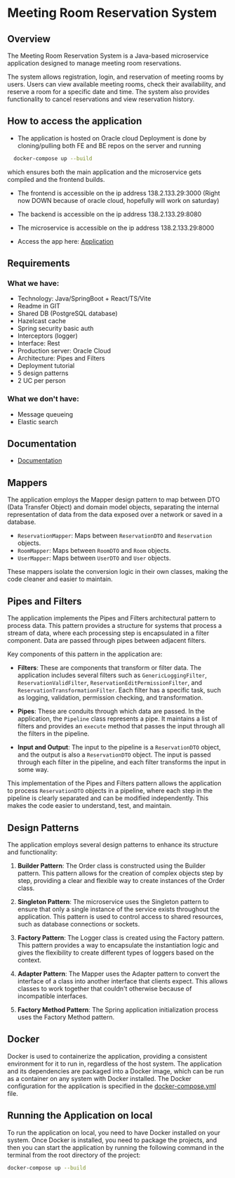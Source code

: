 # Meeting Room Reservation System

## Overview

The Meeting Room Reservation System is a Java-based microservice application designed to manage meeting room reservations.

The system allows registration, login, and reservation of meeting rooms by users. Users can view available meeting rooms, check their availability, and reserve a room for a specific date and time. The system also provides functionality to cancel reservations and view reservation history.

## How to access the application

- The application is hosted on Oracle cloud
Deployment is done by cloning/pulling both FE and BE repos on the server and running 
```bash
  docker-compose up --build
```
which ensures both the main application and the microservice gets compiled and the frontend builds.

- The frontend is accessible on the ip address 138.2.133.29:3000 (Right now DOWN because of oracle cloud, hopefully will work on saturday)
- The backend is accessible on the ip address 138.2.133.29:8080
- The microservice is accessible on the ip address 138.2.133.29:8000

- Access the app here: [Application](http://138.2.133.29:3000)

## Requirements

### What we have:
- Technology: Java/SpringBoot + React/TS/Vite
- Readme in GIT
- Shared DB (PostgreSQL database)
- Hazelcast cache
- Spring security basic auth
- Interceptors (logger)
- Interface: Rest
- Production server: Oracle Cloud
- Architecture: Pipes and Filters
- Deployment tutorial
- 5 design patterns
- 2 UC per person

### What we don't have:
- Message queueing
- Elastic search

## Documentation

- [Documentation](https://docs.google.com/document/d/1IL0fHTvZv8eG3_6_yrzH8heNe_P5NgZSg5_zFb4Es0o/edit?usp=sharing)

## Mappers

The application employs the Mapper design pattern to map between DTO (Data Transfer Object) and domain model objects, separating the internal representation of data from the data exposed over a network or saved in a database.

- `ReservationMapper`: Maps between `ReservationDTO` and `Reservation` objects.
- `RoomMapper`: Maps between `RoomDTO` and `Room` objects.
- `UserMapper`: Maps between `UserDTO` and `User` objects.

These mappers isolate the conversion logic in their own classes, making the code cleaner and easier to maintain.

## Pipes and Filters

The application implements the Pipes and Filters architectural pattern to process data. This pattern provides a structure for systems that process a stream of data, where each processing step is encapsulated in a filter component. Data are passed through pipes between adjacent filters.

Key components of this pattern in the application are:

- **Filters**: These are components that transform or filter data. The application includes several filters such as `GenericLoggingFilter`, `ReservationValidFilter`, `ReservationEditPermissionFilter`, and `ReservationTransformationFilter`. Each filter has a specific task, such as logging, validation, permission checking, and transformation.

- **Pipes**: These are conduits through which data are passed. In the application, the `Pipeline` class represents a pipe. It maintains a list of filters and provides an `execute` method that passes the input through all the filters in the pipeline.

- **Input and Output**: The input to the pipeline is a `ReservationDTO` object, and the output is also a `ReservationDTO` object. The input is passed through each filter in the pipeline, and each filter transforms the input in some way.

This implementation of the Pipes and Filters pattern allows the application to process `ReservationDTO` objects in a pipeline, where each step in the pipeline is clearly separated and can be modified independently. This makes the code easier to understand, test, and maintain.

## Design Patterns

The application employs several design patterns to enhance its structure and functionality:

1. **Builder Pattern**: The Order class is constructed using the Builder pattern. This pattern allows for the creation of complex objects step by step, providing a clear and flexible way to create instances of the Order class.

2. **Singleton Pattern**: The microservice uses the Singleton pattern to ensure that only a single instance of the service exists throughout the application. This pattern is used to control access to shared resources, such as database connections or sockets.

3. **Factory Pattern**: The Logger class is created using the Factory pattern. This pattern provides a way to encapsulate the instantiation logic and gives the flexibility to create different types of loggers based on the context.

4. **Adapter Pattern**: The Mapper uses the Adapter pattern to convert the interface of a class into another interface that clients expect. This allows classes to work together that couldn't otherwise because of incompatible interfaces.

5. **Factory Method Pattern**: The Spring application initialization process uses the Factory Method pattern.
## Docker

Docker is used to containerize the application, providing a consistent environment for it to run in, regardless of the host system. The application and its dependencies are packaged into a Docker image, which can be run as a container on any system with Docker installed. The Docker configuration for the application is specified in the [docker-compose.yml](docker-compose.yml) file.

## Running the Application on local

To run the application on local, you need to have Docker installed on your system. 
Once Docker is installed, you need to package the projects, and then you can start the application by running the following command in the terminal
from the root directory of the project:

```bash
docker-compose up --build